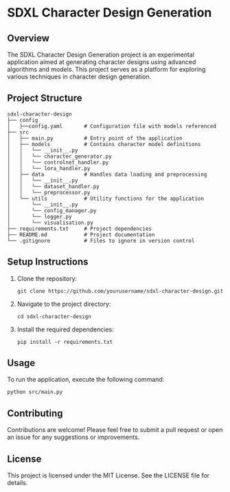 # SDXL Character Design Generation

## Overview
The SDXL Character Design Generation project is an experimental application aimed at generating character designs using advanced algorithms and models. This project serves as a platform for exploring various techniques in character design generation.

## Project Structure
```
sdxl-character-design
├── config
│   ├──config.yaml       # Configuration file with models referenced 
├── src
│   ├── main.py          # Entry point of the application
│   ├── models           # Contains character model definitions
│   │   └── __init__.py
│   │   └── character_generator.py
│   │   └── controlnet_handler.py
│   │   └── lora_handler.py
│   ├── data             # Handles data loading and preprocessing
│   │   └── __init__.py
│   │   └── dataset_handler.py
│   │   └── preprocessor.py
│   └── utils            # Utility functions for the application
│       └── __init__.py
│       └── config_manager.py
│       └── logger.py
│       └── visualisation.py 
├── requirements.txt     # Project dependencies
├── README.md            # Project documentation
└── .gitignore           # Files to ignore in version control
```

## Setup Instructions
1. Clone the repository:
   ```
   git clone https://github.com/yourusername/sdxl-character-design.git
   ```
2. Navigate to the project directory:
   ```
   cd sdxl-character-design
   ```
3. Install the required dependencies:
   ```
   pip install -r requirements.txt
   ```

## Usage
To run the application, execute the following command:
```
python src/main.py
```

## Contributing
Contributions are welcome! Please feel free to submit a pull request or open an issue for any suggestions or improvements.

## License
This project is licensed under the MIT License. See the LICENSE file for details.
